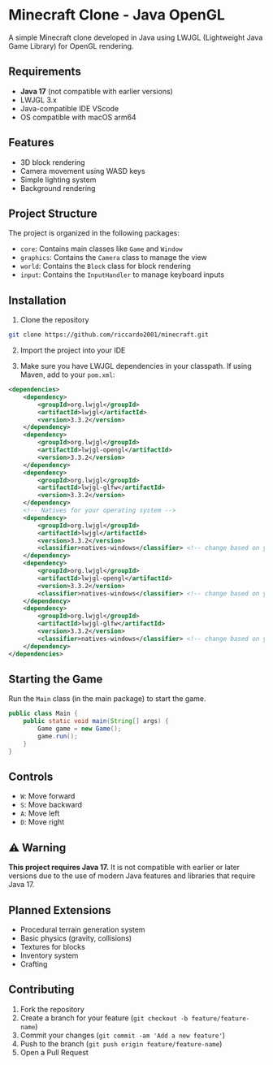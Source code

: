 # Minecraft Clone - Java OpenGL

A simple Minecraft clone developed in Java using LWJGL (Lightweight Java Game Library) for OpenGL rendering.

## Requirements

- **Java 17** (not compatible with earlier versions)
- LWJGL 3.x
- Java-compatible IDE VScode
- OS compatible with macOS arm64

## Features

- 3D block rendering
- Camera movement using WASD keys
- Simple lighting system
- Background rendering

## Project Structure

The project is organized in the following packages:

- `core`: Contains main classes like `Game` and `Window`
- `graphics`: Contains the `Camera` class to manage the view
- `world`: Contains the `Block` class for block rendering
- `input`: Contains the `InputHandler` to manage keyboard inputs

## Installation

1. Clone the repository
```bash
git clone https://github.com/riccardo2001/minecraft.git
```

2. Import the project into your IDE

3. Make sure you have LWJGL dependencies in your classpath. If using Maven, add to your `pom.xml`:

```xml
<dependencies>
    <dependency>
        <groupId>org.lwjgl</groupId>
        <artifactId>lwjgl</artifactId>
        <version>3.3.2</version>
    </dependency>
    <dependency>
        <groupId>org.lwjgl</groupId>
        <artifactId>lwjgl-opengl</artifactId>
        <version>3.3.2</version>
    </dependency>
    <dependency>
        <groupId>org.lwjgl</groupId>
        <artifactId>lwjgl-glfw</artifactId>
        <version>3.3.2</version>
    </dependency>
    <!-- Natives for your operating system -->
    <dependency>
        <groupId>org.lwjgl</groupId>
        <artifactId>lwjgl</artifactId>
        <version>3.3.2</version>
        <classifier>natives-windows</classifier> <!-- change based on your OS -->
    </dependency>
    <dependency>
        <groupId>org.lwjgl</groupId>
        <artifactId>lwjgl-opengl</artifactId>
        <version>3.3.2</version>
        <classifier>natives-windows</classifier> <!-- change based on your OS -->
    </dependency>
    <dependency>
        <groupId>org.lwjgl</groupId>
        <artifactId>lwjgl-glfw</artifactId>
        <version>3.3.2</version>
        <classifier>natives-windows</classifier> <!-- change based on your OS -->
    </dependency>
</dependencies>
```

## Starting the Game

Run the `Main` class (in the main package) to start the game.

```java
public class Main {
    public static void main(String[] args) {
        Game game = new Game();
        game.run();
    }
}
```

## Controls

- `W`: Move forward
- `S`: Move backward
- `A`: Move left
- `D`: Move right

## ⚠️ Warning

**This project requires Java 17.** It is not compatible with earlier or later versions due to the use of modern Java features and libraries that require Java 17.

## Planned Extensions

- Procedural terrain generation system
- Basic physics (gravity, collisions)
- Textures for blocks
- Inventory system
- Crafting

## Contributing

1. Fork the repository
2. Create a branch for your feature (`git checkout -b feature/feature-name`)
3. Commit your changes (`git commit -am 'Add a new feature'`)
4. Push to the branch (`git push origin feature/feature-name`)
5. Open a Pull Request